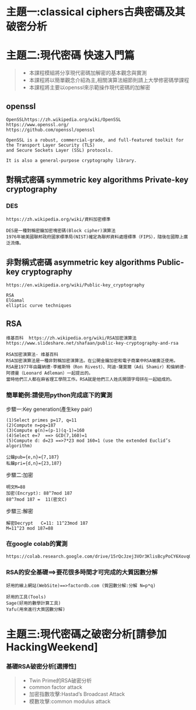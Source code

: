 
# 主題一:classical ciphers古典密碼及其破密分析

# 主題二:現代密碼  快速入門篇

>* 本課程模組將分享現代密碼加解密的基本觀念與實測
>* 本課程將以簡單觀念介紹為主,相關演算法細節則請上大學修密碼學課程
>* 本課程將主要以openssl來示範操作現代密碼的加解密

## openssl

```
OpenSSLhttps://zh.wikipedia.org/wiki/OpenSSL
https://www.openssl.org/
https://github.com/openssl/openssl

```

```
OpenSSL is a robust, commercial-grade, and full-featured toolkit for the Transport Layer Security (TLS) 
and Secure Sockets Layer (SSL) protocols. 

It is also a general-purpose cryptography library.
```



## 對稱式密碼 symmetric key algorithms  Private-key cryptography

### DES
```
https://zh.wikipedia.org/wiki/資料加密標準
```
```
DES是一種對稱密鑰加密塊密碼(Block cipher)演算法
1976年被美國聯邦政府國家標準局(NIST)確定為聯邦資料處理標準（FIPS），隨後在國際上廣泛流傳。
```

## 非對稱式密碼 asymmetric key algorithms Public-key cryptography

```
https://en.wikipedia.org/wiki/Public-key_cryptography

RSA
ElGamal
elliptic curve techniques 
```
## RSA
```
维基百科  https://zh.wikipedia.org/wiki/RSA加密演算法
https://www.slideshare.net/shafaan/public-key-cryptography-and-rsa
```
```
RSA加密演算法- 维基百科
RSA加密演算法是一種非對稱加密演算法。在公開金鑰加密和電子商業中RSA被廣泛使用。
RSA是1977年由羅納德·李維斯特（Ron Rivest）、阿迪·薩莫爾（Adi Shamir）和倫納德·阿德曼（Leonard Adleman）一起提出的。
當時他們三人都在麻省理工學院工作。RSA就是他們三人姓氏開頭字母拼在一起組成的。
```

### 簡單範例:請使用python完成底下的實測

步驟一:Key generation(產生key pair)
```
(1)Select primes p=17, q=11
(2)Compute n=pq=187
(3)Compute φ(n)=(p-1)(q-1)=160
(4)Select e=7  ==> GCD(7,160)=1
(5)Compute d: d=23 ==>7*23 mod 160=1 (use the extended Euclid’s algorithm)

公鑰pub={e,n}={7,187}
私鑰pri={d,n}={23,187}
```
步驟二:加密
```
明文M=88
加密(Encrypt): 88^7mod 187
88^7mod 187 =  11(密文C)
```
步驟三:解密
```
解密Decrypt   C=11: 11^23mod 187
M=11^23 mod 187=88
```
### 在google colab的實測
```
https://colab.research.google.com/drive/15rQcJzej3VOr3KlisBcyPoCY6XovqObb#scrollTo=4kP9L_iR4Oge
```
### RSA的安全基礎==>要花很多時間才可完成的大質因數分解

```
好用的線上網站(WebSite)==>factordb.com (質因數分解:分解 N=p*q)

好用的工具(Tools)
Sage(好用的數學計算工具)
Yafu(用來進行大質因數分解)
```

# 主題三:現代密碼之破密分析[請參加HackingWeekend]

### 基礎RSA破密分析[選擇性]

>* Twin Prime的RSA破密分析
>* common factor attack
>* 加密指數攻擊:Hastad’s Broadcast Attack
>* 模數攻擊:common modulus attack
